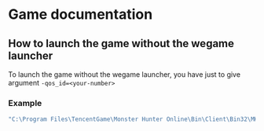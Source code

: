 # Game documentation

## How to launch the game without the wegame launcher
To launch the game without the wegame launcher, you have just to give argument ``-qos_id=<your-number>``

### Example
```cmd
"C:\Program Files\TencentGame\Monster Hunter Online\Bin\Client\Bin32\MHOClient.exe" -qos_id=123456789
```
